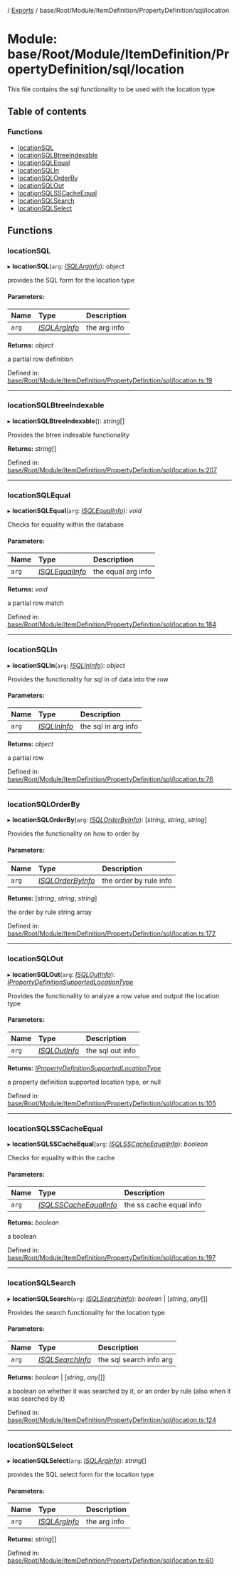 [](../README.md) / [Exports](../modules.md) / base/Root/Module/ItemDefinition/PropertyDefinition/sql/location

# Module: base/Root/Module/ItemDefinition/PropertyDefinition/sql/location

This file contains the sql functionality to be used with the location type

## Table of contents

### Functions

- [locationSQL](base_root_module_itemdefinition_propertydefinition_sql_location.md#locationsql)
- [locationSQLBtreeIndexable](base_root_module_itemdefinition_propertydefinition_sql_location.md#locationsqlbtreeindexable)
- [locationSQLEqual](base_root_module_itemdefinition_propertydefinition_sql_location.md#locationsqlequal)
- [locationSQLIn](base_root_module_itemdefinition_propertydefinition_sql_location.md#locationsqlin)
- [locationSQLOrderBy](base_root_module_itemdefinition_propertydefinition_sql_location.md#locationsqlorderby)
- [locationSQLOut](base_root_module_itemdefinition_propertydefinition_sql_location.md#locationsqlout)
- [locationSQLSSCacheEqual](base_root_module_itemdefinition_propertydefinition_sql_location.md#locationsqlsscacheequal)
- [locationSQLSearch](base_root_module_itemdefinition_propertydefinition_sql_location.md#locationsqlsearch)
- [locationSQLSelect](base_root_module_itemdefinition_propertydefinition_sql_location.md#locationsqlselect)

## Functions

### locationSQL

▸ **locationSQL**(`arg`: [*ISQLArgInfo*](../interfaces/base_root_module_itemdefinition_propertydefinition_types.isqlarginfo.md)): *object*

provides the SQL form for the location type

#### Parameters:

Name | Type | Description |
:------ | :------ | :------ |
`arg` | [*ISQLArgInfo*](../interfaces/base_root_module_itemdefinition_propertydefinition_types.isqlarginfo.md) | the arg info   |

**Returns:** *object*

a partial row definition

Defined in: [base/Root/Module/ItemDefinition/PropertyDefinition/sql/location.ts:19](https://github.com/onzag/itemize/blob/28218320/base/Root/Module/ItemDefinition/PropertyDefinition/sql/location.ts#L19)

___

### locationSQLBtreeIndexable

▸ **locationSQLBtreeIndexable**(): *string*[]

Provides the btree indexable functionality

**Returns:** *string*[]

Defined in: [base/Root/Module/ItemDefinition/PropertyDefinition/sql/location.ts:207](https://github.com/onzag/itemize/blob/28218320/base/Root/Module/ItemDefinition/PropertyDefinition/sql/location.ts#L207)

___

### locationSQLEqual

▸ **locationSQLEqual**(`arg`: [*ISQLEqualInfo*](../interfaces/base_root_module_itemdefinition_propertydefinition_types.isqlequalinfo.md)): *void*

Checks for equality within the database

#### Parameters:

Name | Type | Description |
:------ | :------ | :------ |
`arg` | [*ISQLEqualInfo*](../interfaces/base_root_module_itemdefinition_propertydefinition_types.isqlequalinfo.md) | the equal arg info   |

**Returns:** *void*

a partial row match

Defined in: [base/Root/Module/ItemDefinition/PropertyDefinition/sql/location.ts:184](https://github.com/onzag/itemize/blob/28218320/base/Root/Module/ItemDefinition/PropertyDefinition/sql/location.ts#L184)

___

### locationSQLIn

▸ **locationSQLIn**(`arg`: [*ISQLInInfo*](../interfaces/base_root_module_itemdefinition_propertydefinition_types.isqlininfo.md)): *object*

Provides the functionality for sql in of data into
the row

#### Parameters:

Name | Type | Description |
:------ | :------ | :------ |
`arg` | [*ISQLInInfo*](../interfaces/base_root_module_itemdefinition_propertydefinition_types.isqlininfo.md) | the sql in arg info   |

**Returns:** *object*

a partial row

Defined in: [base/Root/Module/ItemDefinition/PropertyDefinition/sql/location.ts:76](https://github.com/onzag/itemize/blob/28218320/base/Root/Module/ItemDefinition/PropertyDefinition/sql/location.ts#L76)

___

### locationSQLOrderBy

▸ **locationSQLOrderBy**(`arg`: [*ISQLOrderByInfo*](../interfaces/base_root_module_itemdefinition_propertydefinition_types.isqlorderbyinfo.md)): [*string*, *string*, *string*]

Provides the functionality on how to order by

#### Parameters:

Name | Type | Description |
:------ | :------ | :------ |
`arg` | [*ISQLOrderByInfo*](../interfaces/base_root_module_itemdefinition_propertydefinition_types.isqlorderbyinfo.md) | the order by rule info   |

**Returns:** [*string*, *string*, *string*]

the order by rule string array

Defined in: [base/Root/Module/ItemDefinition/PropertyDefinition/sql/location.ts:172](https://github.com/onzag/itemize/blob/28218320/base/Root/Module/ItemDefinition/PropertyDefinition/sql/location.ts#L172)

___

### locationSQLOut

▸ **locationSQLOut**(`arg`: [*ISQLOutInfo*](../interfaces/base_root_module_itemdefinition_propertydefinition_types.isqloutinfo.md)): [*IPropertyDefinitionSupportedLocationType*](../interfaces/base_root_module_itemdefinition_propertydefinition_types_location.ipropertydefinitionsupportedlocationtype.md)

Provides the functionality to analyze a row value and
output the location type

#### Parameters:

Name | Type | Description |
:------ | :------ | :------ |
`arg` | [*ISQLOutInfo*](../interfaces/base_root_module_itemdefinition_propertydefinition_types.isqloutinfo.md) | the sql out info   |

**Returns:** [*IPropertyDefinitionSupportedLocationType*](../interfaces/base_root_module_itemdefinition_propertydefinition_types_location.ipropertydefinitionsupportedlocationtype.md)

a property definition supported location type, or null

Defined in: [base/Root/Module/ItemDefinition/PropertyDefinition/sql/location.ts:105](https://github.com/onzag/itemize/blob/28218320/base/Root/Module/ItemDefinition/PropertyDefinition/sql/location.ts#L105)

___

### locationSQLSSCacheEqual

▸ **locationSQLSSCacheEqual**(`arg`: [*ISQLSSCacheEqualInfo*](../interfaces/base_root_module_itemdefinition_propertydefinition_types.isqlsscacheequalinfo.md)): *boolean*

Checks for equality within the cache

#### Parameters:

Name | Type | Description |
:------ | :------ | :------ |
`arg` | [*ISQLSSCacheEqualInfo*](../interfaces/base_root_module_itemdefinition_propertydefinition_types.isqlsscacheequalinfo.md) | the ss cache equal info   |

**Returns:** *boolean*

a boolean

Defined in: [base/Root/Module/ItemDefinition/PropertyDefinition/sql/location.ts:197](https://github.com/onzag/itemize/blob/28218320/base/Root/Module/ItemDefinition/PropertyDefinition/sql/location.ts#L197)

___

### locationSQLSearch

▸ **locationSQLSearch**(`arg`: [*ISQLSearchInfo*](../interfaces/base_root_module_itemdefinition_propertydefinition_types.isqlsearchinfo.md)): *boolean* \| [*string*, *any*[]]

Provides the search functionality for the location type

#### Parameters:

Name | Type | Description |
:------ | :------ | :------ |
`arg` | [*ISQLSearchInfo*](../interfaces/base_root_module_itemdefinition_propertydefinition_types.isqlsearchinfo.md) | the sql search info arg   |

**Returns:** *boolean* \| [*string*, *any*[]]

a boolean on whether it was searched by it, or an order by rule (also when it was searched by it)

Defined in: [base/Root/Module/ItemDefinition/PropertyDefinition/sql/location.ts:124](https://github.com/onzag/itemize/blob/28218320/base/Root/Module/ItemDefinition/PropertyDefinition/sql/location.ts#L124)

___

### locationSQLSelect

▸ **locationSQLSelect**(`arg`: [*ISQLArgInfo*](../interfaces/base_root_module_itemdefinition_propertydefinition_types.isqlarginfo.md)): *string*[]

provides the SQL select form for the location type

#### Parameters:

Name | Type | Description |
:------ | :------ | :------ |
`arg` | [*ISQLArgInfo*](../interfaces/base_root_module_itemdefinition_propertydefinition_types.isqlarginfo.md) | the arg info    |

**Returns:** *string*[]

Defined in: [base/Root/Module/ItemDefinition/PropertyDefinition/sql/location.ts:60](https://github.com/onzag/itemize/blob/28218320/base/Root/Module/ItemDefinition/PropertyDefinition/sql/location.ts#L60)

